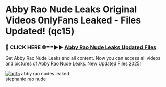 # Abby Rao Nude Leaks Original Videos 0nlyFans Leaked - Files Updated! (qc15)

<h3>🔴 CLICK HERE 🌐==►► <a href="https://tinyurl.com/yc6ubb5a" rel="nofollow">Abby Rao Nude Leaks Updated Files</a></h3>

Get Abby Rao Nude Leaks and all content. Now you can access all videos and pictures of Abby Rao Nude Leaks. New Updated Files 2025!

[![qc15](https://i.imgur.com/7eu0CRL.gif)](https://tinyurl.com/yc6ubb5a)
abby rao nudes leaked<br>
stephanie rao nude